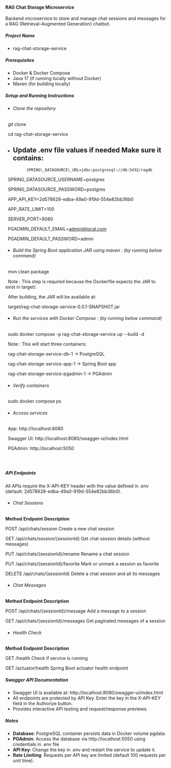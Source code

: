 #### RAG Chat Storage Microservice

Backend microservice to store and manage chat sessions and messages for a RAG (Retrieval-Augmented Generation) chatbot.





##### **Project Name**

* rag-chat-storage-service





##### **Prerequisites**

* Docker \& Docker Compose
* Java 17 (if running locally without Docker)
* Maven (for building locally)



##### **Setup and Running Instructions**



* ###### Clone the repository

&nbsp;	git clone <your-repo-url>

&nbsp;	cd rag-chat-storage-service



* Update .env file values if needed
  	Make sure it contains:
  ---


			SPRING\_DATASOURCE\_URL=jdbc:postgresql://db:5432/ragdb

&nbsp;			SPRING\_DATASOURCE\_USERNAME=postgres

&nbsp;			SPRING\_DATASOURCE\_PASSWORD=postgres

&nbsp;			APP\_API\_KEY=2d578628-edba-49a0-919d-554e82bb36b0

&nbsp;			APP\_RATE\_LIMIT=100

&nbsp;			SERVER\_PORT=8080

&nbsp;			PGADMIN\_DEFAULT\_EMAIL=admin@local.com

&nbsp;			PGADMIN\_DEFAULT\_PASSWORD=admin



* ###### Build the Spring Boot application JAR using maven : (by running below command)

&nbsp;			mvn clean package

&nbsp;	Note : 	This step is required because the Dockerfile expects the JAR to exist in target/.

&nbsp;		After building, the JAR will be available at:

&nbsp;			target/rag-chat-storage-service-0.0.1-SNAPSHOT.jar



* ###### Run the services with Docker Compose : (by running below command)

&nbsp;			sudo docker compose -p rag-chat-storage-service up --build -d

&nbsp;	Note : 	This will start three containers:

&nbsp;			rag-chat-storage-service-db-1 → PostgreSQL

&nbsp;			rag-chat-storage-service-app-1 → Spring Boot app

&nbsp;			rag-chat-storage-service-pgadmin-1 → PGAdmin



* ###### Verify containers

&nbsp;	sudo docker compose ps



* ###### Access services

&nbsp;	App: http://localhost:8080

&nbsp;	Swagger UI: http://localhost:8080/swagger-ui/index.html

&nbsp;	PGAdmin: http://localhost:5050



##### &nbsp;	

##### API Endpoints



All APIs require the X-API-KEY header with the value defined in .env (default: 2d578628-edba-49a0-919d-554e82bb36b0).





* ###### Chat Sessions



**Method**		**Endpoint**				**Description**					

POST		/api/chats/session			Create a new chat session			

GET		/api/chats/session/{sessionId}		Get chat session details (without messages)	

PUT		/api/chats/{sessionId}/rename		Rename a chat session				

PUT		/api/chats/{sessionId}/favorite		Mark or unmark a session as favorite		

DELETE		/api/chats/{sessionId}			Delete a chat session and all its messages	



* ###### Chat Messages



**Method		Endpoint				Description**	

POST		/api/chats/{sessionId}/message		Add a message to a session	

GET		/api/chats/{sessionId}/messages		Get paginated messages of a session	



* ###### Health Check



**Method		Endpoint				Description**	

GET		/health					Check if service is running

GET		/actuator/health			Spring Boot actuator health endpoint





##### Swagger API Documentation



* Swagger UI is available at: http://localhost:8080/swagger-ui/index.html
* All endpoints are protected by API Key. Enter the key in the X-API-KEY field in the Authorize button.
* Provides interactive API testing and request/response previews.



##### Notes



* **Database**: PostgreSQL container persists data in Docker volume pgdata.
* **PGAdmin**: Access the database via http://localhost:5050 using credentials in .env file
* **API Key**: Change the key in .env and restart the service to update it.
* **Rate Limiting**: Requests per API key are limited (default 100 requests per unit time).
